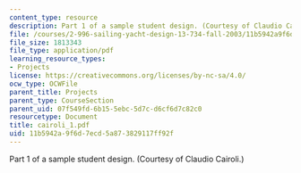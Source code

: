 ```yaml
---
content_type: resource
description: Part 1 of a sample student design. (Courtesy of Claudio Cairoli.)
file: /courses/2-996-sailing-yacht-design-13-734-fall-2003/11b5942a9f6d7ecd5a873829117ff92f_cairoli_1.pdf
file_size: 1813343
file_type: application/pdf
learning_resource_types:
- Projects
license: https://creativecommons.org/licenses/by-nc-sa/4.0/
ocw_type: OCWFile
parent_title: Projects
parent_type: CourseSection
parent_uid: 07f549fd-6b15-5ebc-5d7c-d6cf6d7c82c0
resourcetype: Document
title: cairoli_1.pdf
uid: 11b5942a-9f6d-7ecd-5a87-3829117ff92f
---
```

Part 1 of a sample student design. (Courtesy of Claudio Cairoli.)